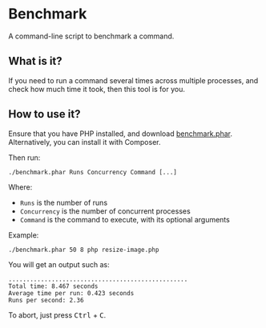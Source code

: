 # Benchmark

A command-line script to benchmark a command.

## What is it?

If you need to run a command several times across multiple processes, and check how much time it took, then this tool is for you.

## How to use it?

Ensure that you have PHP installed, and download [benchmark.phar](https://raw.githubusercontent.com/BenMorel/benchmark/0.1.0/bin/benchmark.phar).
Alternatively, you can install it with Composer.

Then run:

    ./benchmark.phar Runs Concurrency Command [...]

Where:

- `Runs` is the number of runs
- `Concurrency` is the number of concurrent processes
- `Command` is the command to execute, with its optional arguments

Example:

    ./benchmark.phar 50 8 php resize-image.php

You will get an output such as:

    ..................................................
    Total time: 8.467 seconds
    Average time per run: 0.423 seconds
    Runs per second: 2.36

To abort, just press <kbd>Ctrl</kbd> + <kbd>C</kbd>.
